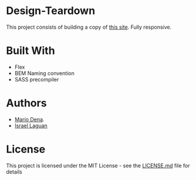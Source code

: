# Design-Teardown

This project consists of building a copy of [this site](https://thenextweb.com/).
Fully responsive.

# Built With

* Flex
* BEM Naming convention
* SASS precompiler

# Authors

* [Mario Dena](https://github.com/MarioDena).
* [Israel Laguan](https://github.com/Israel-Laguan)

# License

This project is licensed under the MIT License - see the [LICENSE.md](LICENSE.md) file for details
